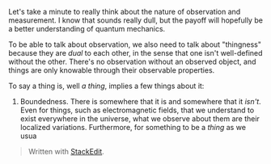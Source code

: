 Let's take a minute to really think about the nature of observation and measurement. I know that sounds really dull, but the payoff will hopefully be a better understanding of quantum mechanics.

To be able to talk about observation, we also need to talk about "thingness" because they are *dual* to each other, in the sense that one isn't well-defined without the other. There's no observation without an observed object, and things are only knowable through their observable properties.

To say a thing is, well *a thing*, implies a few things about it:
1. Boundedness.
There is somewhere that it is and somewhere that it *isn't*. Even for things, such as electromagnetic fields, that we understand to exist everywhere in the universe, what we observe about them are their localized variations. Furthermore, for something to be a *thing* as we usua


> Written with [StackEdit](https://stackedit.io/).
<!--stackedit_data:
eyJoaXN0b3J5IjpbLTE0Mjc0MzI2MjgsLTE5NzQxODIwNjAsLT
U2NjI3NzE0NiwtMTk0NDE5Njg3NF19
-->